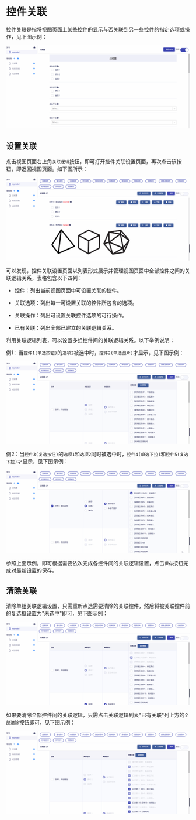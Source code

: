 # 控件关联

控件关联是指将视图页面上某些控件的显示与否关联到另一些控件的指定选项或操作，见下图示例：

![Matrix.OS](../../../../../media/os/tools/modelview/showcontrollink.gif "控件关联")

## 设置关联

点击视图页面右上角`关联逻辑`按钮，即可打开控件关联设置页面，再次点击该按钮，即返回视图页面。如下图所示：

![Matrix.OS](../../../../../media/os/tools/modelview/setcontrollink1.gif "打开/退出控件关联设置页面")

可以发现，控件关联设置页面以列表形式展示并管理视图页面中全部控件之间的关联逻辑关系，表格包含以下四列：

* 控件：列出当前视图页面中可设置关联的控件。

* 关联选项：列出每一可设置关联的控件所包含的选项。

* 关联操作：列出可设置关联控件选项的可行操作。

* 已有关联：列出全部已建立的关联逻辑关系。

利用关联逻辑列表，可以设置多组控件间的关联逻辑关系。以下举例说明：

例1：当`控件1(单选按钮)`的`选项2`被选中时，`控件2(单选图片)`才显示，见下图示例：

![Matrix.OS](../../../../../media/os/tools/modelview/setcontrollink2.gif "关联逻辑设置例1")

例2：当`控件3(复选按钮)`的`选项1`和`选项2`同时被选中时，`控件4(单选下拉)`和`控件5(复选下拉)`才显示，见下图示例：

![Matrix.OS](../../../../../media/os/tools/modelview/setcontrollink3.gif "关联逻辑设置例2")

参照上面示例，即可根据需要依次完成各控件间的关联逻辑设置，点击`保存`按钮完成对最新设置的保存。

## 清除关联

清除单组关联逻辑设置，只需重新点选需要清除的关联控件，然后将被关联控件前的复选框设置为"未选中"即可，见下图示例：

![Matrix.OS](../../../../../media/os/tools/modelview/clearcontrollink1.gif "清除单组关联逻辑设置")

如果要清除全部控件间的关联逻辑，只需点击关联逻辑列表"已有关联"列上方的`全部清除`按钮即可，见下图示例：

![Matrix.OS](../../../../../media/os/tools/modelview/clearcontrollink2.gif "清除全部关联逻辑设置")
